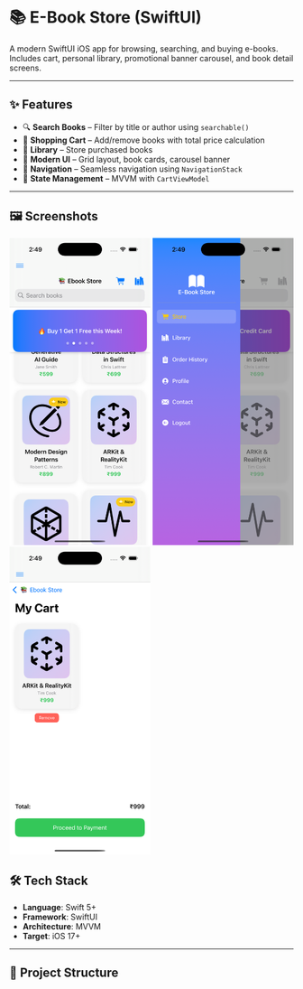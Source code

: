 # 📚 E-Book Store (SwiftUI)

A modern SwiftUI iOS app for browsing, searching, and buying e-books.  
Includes cart, personal library, promotional banner carousel, and book detail screens.

---

## ✨ Features
- 🔍 **Search Books** – Filter by title or author using `searchable()`
- 🛒 **Shopping Cart** – Add/remove books with total price calculation
- 📖 **Library** – Store purchased books
- 🎨 **Modern UI** – Grid layout, book cards, carousel banner
- 📱 **Navigation** – Seamless navigation using `NavigationStack`
- 💾 **State Management** – MVVM with `CartViewModel`

---

## 🖼️ Screenshots


<p float="left">
  <img src="https://github.com/SagarRathode/EbookSaleApp/blob/main/EBookSaleAppScreenshot/Simulator%20Screenshot%20-%20iPhone%2016%20Pro%20-%202025-08-28%20at%2014.49.26.png" width="250" />
  <img src="https://github.com/SagarRathode/EbookSaleApp/blob/main/EBookSaleAppScreenshot/Simulator%20Screenshot%20-%20iPhone%2016%20Pro%20-%202025-08-28%20at%2014.49.32.png" width="250"/>
  <img src="https://github.com/SagarRathode/EbookSaleApp/blob/main/EBookSaleAppScreenshot/Simulator%20Screenshot%20-%20iPhone%2016%20Pro%20-%202025-08-28%20at%2014.49.50.png" width="250"/>
</p>

## 🛠️ Tech Stack
- **Language**: Swift 5+
- **Framework**: SwiftUI
- **Architecture**: MVVM
- **Target**: iOS 17+

---

## 📂 Project Structure

